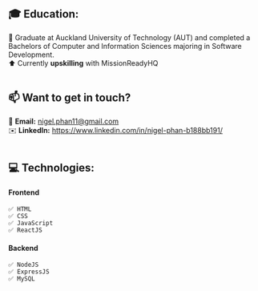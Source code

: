## 🎓 Education:
🏫 Graduate at Auckland University of Technology (AUT) and completed a Bachelors of Computer and Information Sciences majoring in Software Development.
<br/>
⬆️ Currently **upskilling** with MissionReadyHQ
<br/>
<br/>
## 📫 Want to get in touch? 
   📧 **Email:** nigel.phan11@gmail.com
   <br/>
   ✉️ **LinkedIn:** https://www.linkedin.com/in/nigel-phan-b188bb191/
<br/>
<br/>
## 💻 Technologies:
  #### Frontend
    ✅ HTML
    ✅ CSS
    ✅ JavaScript
    ✅ ReactJS
    
  #### Backend
    ✅ NodeJS
    ✅ ExpressJS
    ✅ MySQL

<!--
**nigelph/nigelph** is a ✨ _special_ ✨ repository because its `README.md` (this file) appears on your GitHub profile.

Here are some ideas to get you started:

- 🔭 I’m currently working on ...
- 🌱 I’m currently learning ...
- 👯 I’m looking to collaborate on ...
- 🤔 I’m looking for help with ...
- 💬 Ask me about ...
- 📫 How to reach me: 
- 😄 Pronouns: ...
- ⚡ Fun fact: ...
-->
